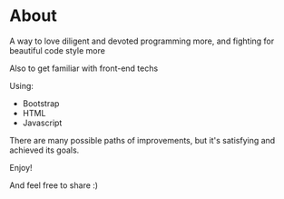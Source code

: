 # About

A way to love diligent and devoted programming more, and fighting for beautiful code style more

Also to get familiar with front-end techs

Using:

- Bootstrap
- HTML
- Javascript

There are many possible paths of improvements, but it's satisfying and achieved its goals.

Enjoy!

And feel free to share :)
